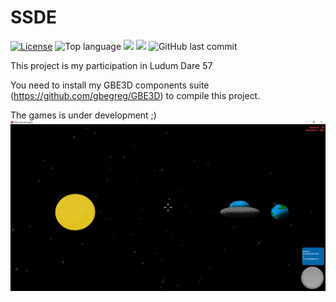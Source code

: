 # SSDE
[![License](https://img.shields.io/badge/License-MIT-green.svg)](https://opensource.org/licenses/MIT)
![Top language](https://img.shields.io/github/languages/top/gbegreg/SSDE)
[![](https://tokei.rs/b1/github/gbegreg/MapReduce?category=code)](https://github.com//gbegreg/SSDE)
[![](https://tokei.rs/b1/github/gbegreg/MapReduce?category=files)](https://github.com//gbegreg/SSDE)
![GitHub last commit](https://img.shields.io/github/last-commit/gbegreg/SSDE)

This project is my participation in Ludum Dare 57

You need to install my GBE3D components suite (https://github.com/gbegreg/GBE3D) to compile this project.

The games is under development ;)
<br>
<img src="./capture1.png" />

